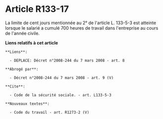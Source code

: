 # Article R133-17

La limite de cent jours mentionnée au 2° de l'article L. 133-5-3 est atteinte lorsque le salarié a cumulé 700 heures de
travail dans l'entreprise au cours de l'année civile.

**Liens relatifs à cet article**

	**Liens**:

	  - DEPLACE: Décret n°2008-244 du 7 mars 2008 - art. 8

	**Abrogé par**:

	  - Décret n°2008-244 du 7 mars 2008 - art. 9 (V)

	**Cite**:

	  - Code de la sécurité sociale. - art. L133-5-3

	**Nouveaux textes**:

	  - Code du travail - art. R1273-2 (V)
